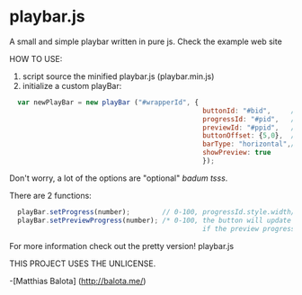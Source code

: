 # playbar.js
A small and simple playbar written in pure js. Check the example web site

HOW TO USE:

1. script source the minified playbar.js (playbar.min.js)
2. initialize a custom playBar:
```js
  var newPlayBar = new playBar ("#wrapperId", {
                                                buttonId: "#bid",     //default: "#playBarButton"
                                                progressId: "#pid",   //default: "#playBarProgress"
                                                previewId: "#ppid",   //default: "#playBarProgressPreview"
                                                buttonOffset: {5,0},  //x,y IN PX
                                                barType: "horizontal",//can be "vertical"
                                                showPreview: true
                                                });
```
Don't worry, a lot of the options are "optional" *badum tsss*.

There are 2 functions:
```js
  playBar.setProgress(number);        // 0-100, progressId.style.width/height & buttonId.style.left/bottom will be set to %
  playBar.setPreviewProgress(number); /* 0-100, the button will update its position, 
                                                if the preview progress isn't equal to progress nor 0 */
```

For more information check out the pretty version! playbar.js
  
THIS PROJECT USES THE UNLICENSE.

-[Matthias Balota] (http://balota.me/)
